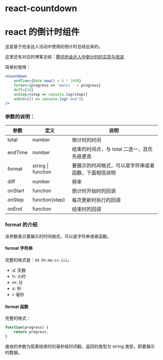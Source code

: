 # react-countdown

# react 的倒计时组件

这是基于抢金达人活动中使用的倒计时总结出来的。

这里还有对应的博客总结：[腾讯抢金达人中倒计时的实现与改进](https://www.xiabingbao.com/post/react/answer-countdown.html)

简单的使用：

```jsx
<CountDown
    endTime={Date.now() + 4 * 1000}
    format={progress => 'wenzi ' + progress}
    diff={10}
    onStep={step => console.log(step)}
    onEnd={() => console.log('end')}
/>
```

### 参数的说明：

| 参数    | 定义               | 说明                                                 |
| ------- | ------------------ | ---------------------------------------------------- |
| total   | number             | 倒计时的时间                                         |
| endTime | number             | 结束的时间点，与 total 二选一，且优先级更高          |
| format  | string \| function | 要展示的时间格式，可以是字符串或者函数，下面相信说明 |
| diff    | number             | 频率                                                 |
| onStart | function           | 倒计时开始时的回调                                   |
| onStep  | function(step)     | 每次更新时执行的回调                                 |
| onEnd   | function           | 结束时的回调                                         |

### format 的介绍

该参数表示要展示的时间格式，可以是字符串或者函数。

#### format 字符串

完整的格式是：`dd hh:mm:ss.iii`。

-   d: 天数
-   h: 小时
-   m: 分
-   s: 秒
-   i: 毫秒

#### format 函数

完整的格式：

```javascript
function(progress) {
    return progress;
}
```

接收的参数为距离结束时的毫秒级时间戳，返回的类型为 string 类型，即要展示的数据。
